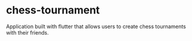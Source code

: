 # chess-tournament
Application built with flutter that allows users to create chess tournaments with their friends.
